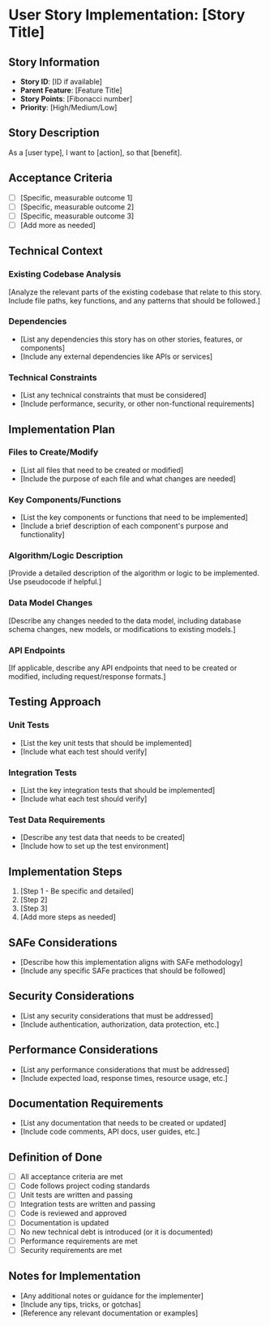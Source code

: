 # User Story Implementation: [Story Title]

## Story Information
- **Story ID**: [ID if available]
- **Parent Feature**: [Feature Title]
- **Story Points**: [Fibonacci number]
- **Priority**: [High/Medium/Low]

## Story Description
As a [user type], I want to [action], so that [benefit].

## Acceptance Criteria
- [ ] [Specific, measurable outcome 1]
- [ ] [Specific, measurable outcome 2]
- [ ] [Specific, measurable outcome 3]
- [ ] [Add more as needed]

## Technical Context
### Existing Codebase Analysis
[Analyze the relevant parts of the existing codebase that relate to this story. Include file paths, key functions, and any patterns that should be followed.]

### Dependencies
- [List any dependencies this story has on other stories, features, or components]
- [Include any external dependencies like APIs or services]

### Technical Constraints
- [List any technical constraints that must be considered]
- [Include performance, security, or other non-functional requirements]

## Implementation Plan
### Files to Create/Modify
- [List all files that need to be created or modified]
- [Include the purpose of each file and what changes are needed]

### Key Components/Functions
- [List the key components or functions that need to be implemented]
- [Include a brief description of each component's purpose and functionality]

### Algorithm/Logic Description
[Provide a detailed description of the algorithm or logic to be implemented. Use pseudocode if helpful.]

### Data Model Changes
[Describe any changes needed to the data model, including database schema changes, new models, or modifications to existing models.]

### API Endpoints
[If applicable, describe any API endpoints that need to be created or modified, including request/response formats.]

## Testing Approach
### Unit Tests
- [List the key unit tests that should be implemented]
- [Include what each test should verify]

### Integration Tests
- [List the key integration tests that should be implemented]
- [Include what each test should verify]

### Test Data Requirements
- [Describe any test data that needs to be created]
- [Include how to set up the test environment]

## Implementation Steps
1. [Step 1 - Be specific and detailed]
2. [Step 2]
3. [Step 3]
4. [Add more steps as needed]

## SAFe Considerations
- [Describe how this implementation aligns with SAFe methodology]
- [Include any specific SAFe practices that should be followed]

## Security Considerations
- [List any security considerations that must be addressed]
- [Include authentication, authorization, data protection, etc.]

## Performance Considerations
- [List any performance considerations that must be addressed]
- [Include expected load, response times, resource usage, etc.]

## Documentation Requirements
- [List any documentation that needs to be created or updated]
- [Include code comments, API docs, user guides, etc.]

## Definition of Done
- [ ] All acceptance criteria are met
- [ ] Code follows project coding standards
- [ ] Unit tests are written and passing
- [ ] Integration tests are written and passing
- [ ] Code is reviewed and approved
- [ ] Documentation is updated
- [ ] No new technical debt is introduced (or it is documented)
- [ ] Performance requirements are met
- [ ] Security requirements are met

## Notes for Implementation
- [Any additional notes or guidance for the implementer]
- [Include any tips, tricks, or gotchas]
- [Reference any relevant documentation or examples]
